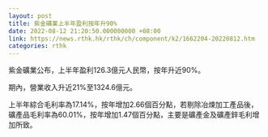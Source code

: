 ```yaml
---
layout: post
title: 紫金礦業上半年盈利按年升90%
date: 2022-08-12 21:20:50.000000000 +08:00
link: https://news.rthk.hk/rthk/ch/component/k2/1662204-20220812.htm
categories: rthk
---
```


紫金礦業公布，上半年盈利126.3億元人民幣，按年升近90%。

期內，營業收入升近21%至1324.6億元。

上半年綜合毛利率為17.14%，按年增加2.66個百分點，若剔除冶煉加工產品後，礦產品毛利率為60.01%，按年增加1.47個百分點，主要是礦產金及礦產鋅毛利增加所致。
